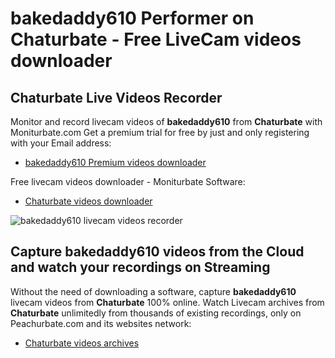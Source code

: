 # bakedaddy610 Performer on Chaturbate - Free LiveCam videos downloader

## Chaturbate Live Videos Recorder

Monitor and record livecam videos of **bakedaddy610** from **Chaturbate** with Moniturbate.com
Get a premium trial for free by just and only registering with your Email address:
* [bakedaddy610 Premium videos downloader](https://moniturbate.com/request-demo-licence-key.html)

Free livecam videos downloader - Moniturbate Software:
* [Chaturbate videos downloader](https://moniturbate.com/moniturbate-download-software.html)

![bakedaddy610 livecam videos recorder](https://peachurnet.com/templates/moniturbate-software.png)


## Capture bakedaddy610 videos from the Cloud and watch your recordings on Streaming

Without the need of downloading a software, capture **bakedaddy610** livecam videos from **Chaturbate** 100% online.
Watch Livecam archives from **Chaturbate** unlimitedly from thousands of existing recordings, only on Peachurbate.com and its websites network:
* [Chaturbate videos archives](https://peachurnet.com/)